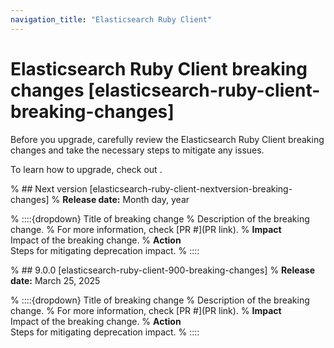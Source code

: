 ```yaml
---
navigation_title: "Elasticsearch Ruby Client"
---
```


# Elasticsearch Ruby Client breaking changes [elasticsearch-ruby-client-breaking-changes]
Before you upgrade, carefully review the Elasticsearch Ruby Client breaking changes and take the necessary steps to mitigate any issues. 

To learn how to upgrade, check out <uprade docs>.

% ## Next version [elasticsearch-ruby-client-nextversion-breaking-changes]
% **Release date:** Month day, year

% ::::{dropdown} Title of breaking change 
% Description of the breaking change.
% For more information, check [PR #](PR link).
% **Impact**<br> Impact of the breaking change.
% **Action**<br> Steps for mitigating deprecation impact.
% ::::

% ## 9.0.0 [elasticsearch-ruby-client-900-breaking-changes]
% **Release date:** March 25, 2025

% ::::{dropdown} Title of breaking change 
% Description of the breaking change.
% For more information, check [PR #](PR link).
% **Impact**<br> Impact of the breaking change.
% **Action**<br> Steps for mitigating deprecation impact.
% ::::